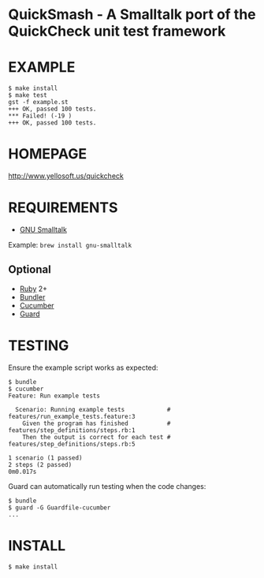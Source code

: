 # QuickSmash - A Smalltalk port of the QuickCheck unit test framework

# EXAMPLE

    $ make install
    $ make test
    gst -f example.st
    +++ OK, passed 100 tests.
    *** Failed! (-19 )
    +++ OK, passed 100 tests.

# HOMEPAGE

http://www.yellosoft.us/quickcheck

# REQUIREMENTS

* [GNU Smalltalk](http://smalltalk.gnu.org/)

Example: `brew install gnu-smalltalk`

## Optional

* [Ruby](https://www.ruby-lang.org/) 2+
* [Bundler](http://bundler.io/)
* [Cucumber](http://cukes.info/)
* [Guard](http://guardgem.org/)

# TESTING

Ensure the example script works as expected:

    $ bundle
    $ cucumber
    Feature: Run example tests

      Scenario: Running example tests            # features/run_example_tests.feature:3
        Given the program has finished           # features/step_definitions/steps.rb:1
        Then the output is correct for each test # features/step_definitions/steps.rb:5

    1 scenario (1 passed)
    2 steps (2 passed)
    0m0.017s

Guard can automatically run testing when the code changes:

    $ bundle
    $ guard -G Guardfile-cucumber
    ...

# INSTALL

    $ make install

